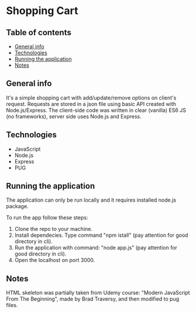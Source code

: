 # Shopping Cart

## Table of contents

- [General info](#general-info)
- [Technologies](#technologies)
- [Running the application](#running-the-application)
- [Notes](#notes)

## General info

It's a simple shopping cart with add/update/remove options on client's request. Requests are stored in a json file using basic API created with Node.js/Express. The client-side code was written in clear (vanilla) ES6 JS (no frameworks), server side uses Node.js and Express.

## Technologies

- JavaScript
- Node.js
- Express
- PUG

## Running the application

The application can only be run locally and it requires installed node.js package.

To run the app follow these steps:

1. Clone the repo to your machine.
2. Install dependecies. Type command "npm istall" (pay attention for good directory in cli).
3. Run the application with command: "node app.js" (pay attention for good directory in cli).
4. Open the localhost on port 3000.

## Notes

HTML skeleton was partially taken from Udemy course: "Modern JavaScript From The Beginning", made by Brad Traversy, and then modified to pug files.
